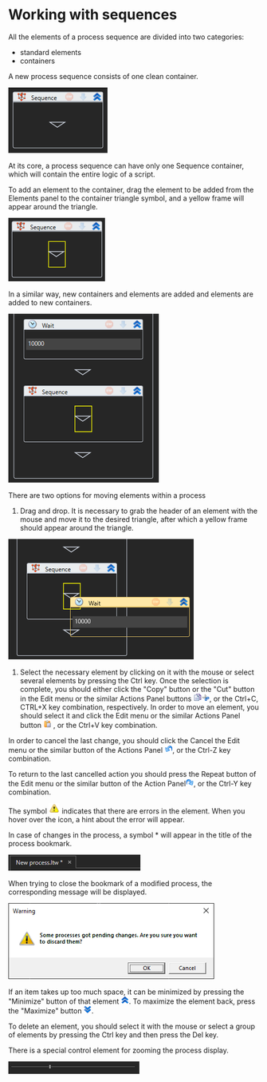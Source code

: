 # Working with sequences

All the elements of a process sequence are divided into two categories:

* standard elements
* containers

A new process sequence consists of one clean container.

![](<../.gitbook/assets/0 (16).png>)

At its core, a process sequence can have only one Sequence container, which will contain the entire logic of a script.

To add an element to the container, drag the element to be added from the Elements panel to the container triangle symbol, and a yellow frame will appear around the triangle.

![](<../.gitbook/assets/1 (10).png>)

In a similar way, new containers and elements are added and elements are added to new containers.

![](<../.gitbook/assets/2 (1).png>)

There are two options for moving elements within a process

1. Drag and drop. It is necessary to grab the header of an element with the mouse and move it to the desired triangle, after which a yellow frame should appear around the triangle.

![](<../.gitbook/assets/3 (6).png>)

1. Select the necessary element by clicking on it with the mouse or select several elements by pressing the Ctrl key. Once the selection is complete, you should either click the "Copy" button or the "Cut" button in the Edit menu or the similar Actions Panel buttons ![](<../.gitbook/assets/4 (1).png>)![](<../.gitbook/assets/5 (8).png>), or the Ctrl+C, CTRL+X key combination, respectively. In order to move an element, you should select it and click the Edit menu or the similar Actions Panel button ![](<../.gitbook/assets/6 (5).png>) , or the Ctrl+V key combination.

In order to cancel the last change, you should click the Cancel the Edit menu or the similar button of the Actions Panel ![](<../.gitbook/assets/7 (1).png>), or the Ctrl-Z key combination.

To return to the last cancelled action you should press the Repeat button of the Edit menu or the similar button of the Action Panel![](<../.gitbook/assets/8 (1).png>), or the Ctrl-Y key combination.

The symbol  ![](<../.gitbook/assets/1 (64).png>)   indicates that there are errors in the element. When you hover over the icon,  a hint about the error will appear.

In case of changes in the process, a symbol \* will appear in the title of the process bookmark.

![](<../.gitbook/assets/9 (3).png>)

When trying to close the bookmark of a modified process, the corresponding message will be displayed.

![](<../.gitbook/assets/10 (4).png>)

If an item takes up too much space, it can be minimized by pressing the "Minimize" button of that element ![](<../.gitbook/assets/11 (1).png>). To maximize the element back, press the "Maximize" button ![](<../.gitbook/assets/12 (3).png>).

To delete an element, you should select it with the mouse or select a group of elements by pressing the Ctrl key and then press the Del key.

There is a special control element for zooming the process display.

![](<../.gitbook/assets/13 (1).png>)
